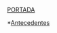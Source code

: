  [PORTADA](readme.md)
 
*[Antecedentes](https://github.com/PFLC/g424markdown-mesa-5-los-jakepaulers/blob/master/antecedentes.md)
